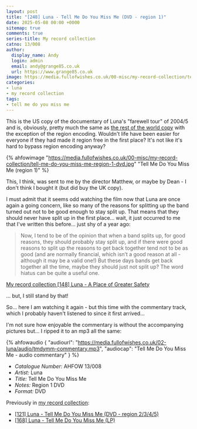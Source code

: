 ```yaml
---
layout: post
title: "[248] Luna - Tell Me Do You Miss Me (DVD - region 1)"
date: 2025-05-08 00:00 +0000
sitemap: true
comments: true
series-title: My record collection
catno: 13/008
author:
  display_name: Andy
  login: admin
  email: andy@grange85.co.uk
  url: https://www.grange85.co.uk
image: https://media.fullofwishes.co.uk/00-misc/my-record-collection/tell-me-do-you-miss-me-region-1-dvd.jpg
categories:
- luna
- my record collection
tags:
- tell me do you miss me
---
```

This is the US copy of the documentary of Luna's "farewell tour" of 2004/5 and is, obviously, pretty much the same as [the rest of the world copy](/2024/03/07/my-record-collection-116-luna-tell-me-do-you-miss-me-dvd-region-2-3-4-5/) with the exception of the region encoding. Wouldn't life have been easier for everyone if they had made it region free in the first place? It's not like it's hard to bypass region encoding anyway?

{% ahfowimage "https://media.fullofwishes.co.uk/00-misc/my-record-collection/tell-me-do-you-miss-me-region-1-dvd.jpg" "Tell Me Do You Miss Me (region 1)" %}

This, I think, was sent to me by the director Matthew, or maybe by Dean - I don't think I bought it (but did buy the UK copy). 

I must admit that it seems odd watching the film now that Luna are once again a going concern, like so many of the reasons for splitting up the band turned out not to be good enough to stay split up. That means that they should never have split up in the first place... wait, it just occurred to me that I've written this before... just shy of a year ago:

<blockquote>
Now, I tend to be of the opinion that when a band splits up, for good reasons, they should probably stay split up, and if there were good reasons to split up the reasons to get back together tend not to be as good (and are normally financial, which isn’t a good reason at all - although it may be a valid one!) But these days bands get back together all the time, maybe they should just not split up? The word hiatus can be quite a useful one.
</blockquote>
<p class="caption"><a href="/2024/06/03/my-record-collection-141-luna-a-place-of-greater-safety/">My record collection [148] Luna - A Place of Greater Safety</a></p>

... but, I still stand by that!

So... here I am watching it again - but this time with the commentary track, which I probably haven't listened to since it first arrived...

I'm not sure how enjoyable the commentary is without the accompanying pictures but... I ripped it to an mp3 all the same:

{% ahfowaudio {
"audiourl": "https://media.fullofwishes.co.uk/02-luna/audio/tmdymm-commentary.mp3",
"audiocap": "Tell Me Do You Miss Me - audio commentary"
} %}

 - *Catalogue Number:* AHFOW 13/008
 - *Artist:* Luna
 - *Title:* Tell Me Do You Miss Me 
 - *Notes:* Region 1 DVD
 - *Format:* DVD

Previously in [my record collection](/category/my-record-collection):
 - [\[121\] Luna - Tell Me Do You Miss Me (DVD - region 2/3/4/5)](/2024/03/07/my-record-collection-116-luna-tell-me-do-you-miss-me-dvd-region-2-3-4-5/)
 - [\[168\] Luna - Tell Me Do You Miss Me (LP)](/2024/08/12/my-record-collection-161-luna-tell-me-do-you-miss-me-lp/)
